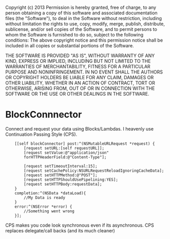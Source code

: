 Copyright (c) 2013
Permission is hereby granted, free of charge, to any person obtaining a copy
of this software and associated documentation files (the "Software"), to deal
in the Software without restriction, including without limitation the rights
to use, copy, modify, merge, publish, distribute, sublicense, and/or sell
copies of the Software, and to permit persons to whom the Software is
furnished to do so, subject to the following conditions:
The above copyright notice and this permission notice shall be included in
all copies or substantial portions of the Software.

THE SOFTWARE IS PROVIDED "AS IS", WITHOUT WARRANTY OF ANY KIND, EXPRESS OR
IMPLIED, INCLUDING BUT NOT LIMITED TO THE WARRANTIES OF MERCHANTABILITY,
FITNESS FOR A PARTICULAR PURPOSE AND NONINFRINGEMENT. IN NO EVENT SHALL THE
AUTHORS OR COPYRIGHT HOLDERS BE LIABLE FOR ANY CLAIM, DAMAGES OR OTHER
LIABILITY, WHETHER IN AN ACTION OF CONTRACT, TORT OR OTHERWISE, ARISING FROM,
OUT OF OR IN CONNECTION WITH THE SOFTWARE OR THE USE OR OTHER DEALINGS IN
THE SOFTWARE.

BlockConnnector
===============

Connect and request your data using Blocks/Lambdas. I heavenly use Continuation Passing Style (CPS).


		[[self blockConnector] post:^(NSMutableURLRequest *request) {
        	[request setURL:[self requestURL]];
			[request setValue:@"application/json"
			forHTTPHeaderField:@"Content-Type"];
        
			[request setTimeoutInterval:15];
			[request setCachePolicy:NSURLRequestReloadIgnoringCacheData];
			[request setHTTPMethod:@"POST"];
			[request setHTTPShouldUsePipelining:YES];
			[request setHTTPBody:requestData];
		}
		completion:^(NSData *dataLoad){
        	//My Data is ready
        }
		error:^(NSError *error) {
			//Something went wrong
        }];

CPS makes you code look synchronous even if its asynchronous.
CPS replaces delegate/call backs (and its much cleaner)